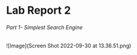# Lab Report 2

###### Part 1- Simplest Search Engine
![Image](Screen Shot 2022-09-30 at 13.36.51.png)
